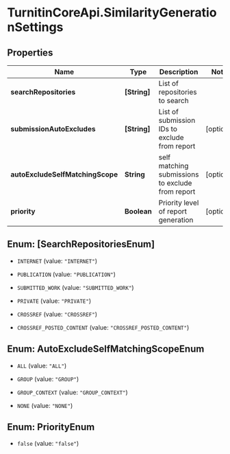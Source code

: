 # TurnitinCoreApi.SimilarityGenerationSettings

## Properties

Name | Type | Description | Notes
------------ | ------------- | ------------- | -------------
**searchRepositories** | **[String]** | List of repositories to search | 
**submissionAutoExcludes** | **[String]** | List of submission IDs to exclude from report | [optional] 
**autoExcludeSelfMatchingScope** | **String** | self matching submissions to exclude from report | [optional] 
**priority** | **Boolean** | Priority level of report generation | [optional] 



## Enum: [SearchRepositoriesEnum]


* `INTERNET` (value: `"INTERNET"`)

* `PUBLICATION` (value: `"PUBLICATION"`)

* `SUBMITTED_WORK` (value: `"SUBMITTED_WORK"`)

* `PRIVATE` (value: `"PRIVATE"`)

* `CROSSREF` (value: `"CROSSREF"`)

* `CROSSREF_POSTED_CONTENT` (value: `"CROSSREF_POSTED_CONTENT"`)





## Enum: AutoExcludeSelfMatchingScopeEnum


* `ALL` (value: `"ALL"`)

* `GROUP` (value: `"GROUP"`)

* `GROUP_CONTEXT` (value: `"GROUP_CONTEXT"`)

* `NONE` (value: `"NONE"`)





## Enum: PriorityEnum


* `false` (value: `"false"`)




